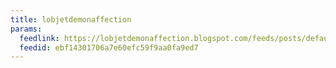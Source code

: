 ```yaml
---
title: lobjetdemonaffection
params:
  feedlink: https://lobjetdemonaffection.blogspot.com/feeds/posts/default
  feedid: ebf14301706a7e60efc59f9aa0fa9ed7
---
```


